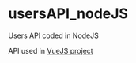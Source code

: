 # usersAPI_nodeJS
Users API coded in NodeJS

API used in [VueJS project](https://github.com/peppearl/users-project-vuejs)